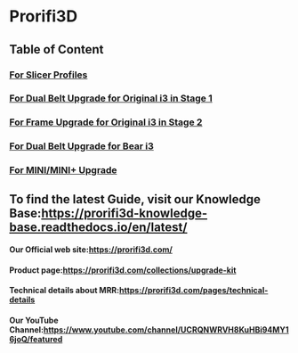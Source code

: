 # Prorifi3D 
## Table of Content
### [For Slicer Profiles](https://github.com/Prorifi3D-Official/Prorifi3D-Upgrades/tree/main/Original%20i3%20series%20Upgrade%20Kits/Slicer%20Profile)
### [For Dual Belt Upgrade for Original i3 in Stage 1](https://github.com/Prorifi3D-Official/Prorifi3D-Upgrades/tree/main/Original%20i3%20series%20Upgrade%20Kits/Stage%201%20Upgrade/Dual%20Belt)
### [For Frame Upgrade for Original i3 in Stage 2](https://github.com/Prorifi3D-Official/Prorifi3D-Upgrades/tree/main/Original%20i3%20series%20Upgrade%20Kits/Stage%202%20Upgrade/Frame)
### [For Dual Belt Upgrade for Bear i3](https://github.com/Prorifi3D-Official/Prorifi3D-Upgrades/tree/main/Original%20i3%20series%20Upgrade%20Kits/Stage%201%20Upgrade/For%20Bear%20i3)
### [For MINI/MINI+ Upgrade](https://github.com/Prorifi3D-Official/Prorifi3D-Upgrades/tree/main/Original%20MINI%20series%20Upgrade%20Kits/MINI%20Upgrade/Dual%20Belt)

## To find the latest Guide, visit our Knowledge Base:https://prorifi3d-knowledge-base.readthedocs.io/en/latest/

#### Our Official web site:https://prorifi3d.com/

#### Product page:https://prorifi3d.com/collections/upgrade-kit

#### Technical details about MRR:https://prorifi3d.com/pages/technical-details

#### Our YouTube Channel:https://www.youtube.com/channel/UCRQNWRVH8KuHBi94MY16joQ/featured
